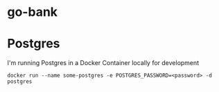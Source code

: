 # go-bank

# Postgres
I'm running Postgres in a Docker Container locally for development

`docker run --name some-postgres -e POSTGRES_PASSWORD=<password> -d postgres`